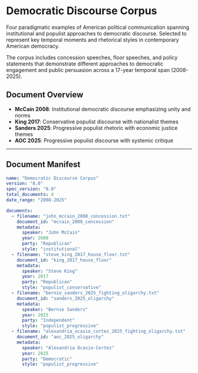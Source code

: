 # Democratic Discourse Corpus

Four paradigmatic examples of American political communication spanning institutional and populist approaches to democratic discourse. Selected to represent key temporal moments and rhetorical styles in contemporary American democracy.

The corpus includes concession speeches, floor speeches, and policy statements that demonstrate different approaches to democratic engagement and public persuasion across a 17-year temporal span (2008-2025).

## Document Overview

-   **McCain 2008**: Institutional democratic discourse emphasizing unity and norms
-   **King 2017**: Conservative populist discourse with nationalist themes
-   **Sanders 2025**: Progressive populist rhetoric with economic justice themes
-   **AOC 2025**: Progressive populist discourse with systemic critique

---

## Document Manifest

```yaml
name: "Democratic Discourse Corpus"
version: "8.0"
spec_version: "8.0"
total_documents: 4
date_range: "2008-2025"

documents:
  - filename: "john_mccain_2008_concession.txt"
    document_id: "mccain_2008_concession"
    metadata:
      speaker: "John McCain"
      year: 2008
      party: "Republican"
      style: "institutional"
  - filename: "steve_king_2017_house_floor.txt"
    document_id: "king_2017_house_floor"
    metadata:
      speaker: "Steve King"
      year: 2017
      party: "Republican"
      style: "populist_conservative"
  - filename: "bernie_sanders_2025_fighting_oligarchy.txt"
    document_id: "sanders_2025_oligarchy"
    metadata:
      speaker: "Bernie Sanders"
      year: 2025
      party: "Independent"
      style: "populist_progressive"
  - filename: "alexandria_ocasio_cortez_2025_fighting_oligarchy.txt"
    document_id: "aoc_2025_oligarchy"
    metadata:
      speaker: "Alexandria Ocasio-Cortez"
      year: 2025
      party: "Democratic"
      style: "populist_progressive"
```
